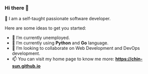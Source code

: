 ### Hi there 👋 
:sparkling_heart: I am a self-taught passionate software developer. 


Here are some ideas to get you started:

- 🔭 I’m currently unemployed.
- 🌱 I’m currently using **Python** and **Go** language.
- 👯 I’m looking to collaborate on Web Development and DevOps development.
- 📫 You can visit my home page to know me more: **https://chin-sun.github.io**

<!---
- 🤔 I’m looking for help with ...
- 💬 Ask me about ...
- 🤔 I am working towards obtaining the **AWS Certified Solutions Architect** and **Google Cloud Certified Professional Cloud certifications**.
- 😄 Pronouns: ...
- ⚡ Fun fact: ...
-->

